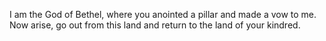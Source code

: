 I am the God of Bethel, where you anointed a pillar and made a vow to me. Now arise, go out from this land and return to the land of your kindred.
